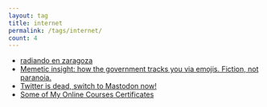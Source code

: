 ```yaml
---
layout: tag
title: internet
permalink: /tags/internet/
count: 4
---
```


- [radiando en zaragoza](https://jartigag.blog/radiando-zaragoza)
- [Memetic insight: how the government tracks you via emojis. Fiction, not paranoia.](https://fragments.jakelee.co.uk/memetic-insight/)
- [Twitter is dead, switch to Mastodon now!](/2022/12/19/twitter-is-dead-switch-to-mastodon-now.html)
- [Some of My Online Courses Certificates](https://samirpaulb.github.io/blog-jekyll/posts/some-of-my-online-courses-certificates/)
